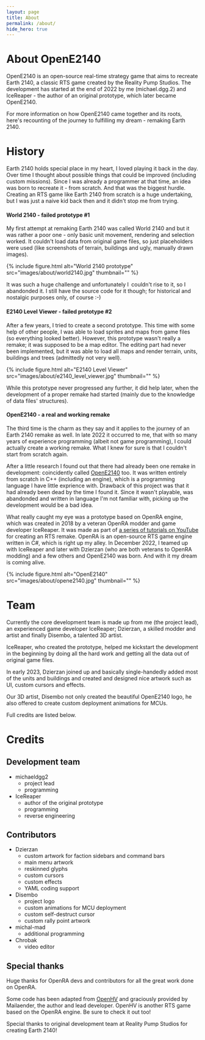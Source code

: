 ```yaml
---
layout: page
title: About
permalink: /about/
hide_hero: true
---
```


# About OpenE2140

OpenE2140 is an open-source real-time strategy game that aims to recreate Earth 2140, a classic RTS game created by the Reality Pump Studios. The development has started at the end of 2022 by me (michael.dgg.2) and IceReaper - the author of an original prototype, which later became OpenE2140.

For more information on how OpenE2140 came together and its roots, here's recounting of the journey to fulfilling my dream - remaking Earth 2140.

# History

Earth 2140 holds special place in my heart, I loved playing it back in the day. Over time I thought about possible things that could be improved (including custom missions). Since I was already a programmer at that time, an idea was born to recreate it - from scratch. And that was the biggest hurdle. Creating an RTS game like Earth 2140 from scratch is a huge undertaking, but I was just a naive kid back then and it didn't stop me from trying.

#### World 2140 - failed prototype #1

My first attempt at remaking Earth 2140 was called World 2140 and but it was rather a poor one - only basic unit movement, rendering and selection worked. It couldn't load data from original game files, so just placeholders were used (like screenshots of terrain, buildings and ugly, manually drawn images).

{% include figure.html alt="World 2140 prototype" src="images/about/world2140.jpg" thumbnail="" %}

It was such a huge challenge and unfortunately I couldn't rise to it, so I abandonded it. I still have the source code for it though; for historical and nostalgic purposes only, of course :-)

#### E2140 Level Viewer - failed prototype #2

After a few years, I tried to create a second prototype. This time with some help of other people, I was able to load sprites and maps from game files (so everything looked better). However, this prototype wasn't really a remake; it was supposed to be a map editor. The editing part had never been implemented, but it was able to load all maps and render terrain, units, buildings and trees (admittedly not very well).

{% include figure.html alt="E2140 Level Viewer" src="images/about/e2140_level_viewer.jpg" thumbnail="" %}

While this prototype never progressed any further, it did help later, when the development of a proper remake had started (mainly due to the knowledge of data files' structures).

#### OpenE2140 - a real and working remake

The third time is the charm as they say and it applies to the journey of an Earth 2140 remake as well. In late 2022 it occurred to me, that with so many years of experience programming (albeit not game programming), I could actually create a working remake. What I knew for sure is that I couldn't start from scratch again.

After a little research I found out that there had already been one remake in development: coincidently called [OpenE2140](https://gitlab.com/opene2140/opene2140) too. It was written entirely from scratch in C++ (including an engine), which is a programming language I have little exprience with. Drawback of this project was that it had already been dead by the time I found it. Since it wasn't playable, was abandonded and written in language I'm not familiar with, picking up the development would be a bad idea.

What really caught my eye was a prototype based on OpenRA engine, which was created in 2018 by a veteran OpenRA modder and game
developer IceReaper. It was made as part of [a series of tutorials on YouTube](https://www.youtube.com/playlist?list=PLfB8AMhujfIsFdjQ2-aFaupkyDUKNjmnP) for creating an RTS remake. OpenRA is an open-source RTS game engine written in C#, which is right up my alley. In December 2022, I teamed up with IceReaper and later with Dzierzan
(who are both veterans to OpenRA modding) and a few others and OpenE2140 was born. And with it my dream is coming alive. 

{% include figure.html alt="OpenE2140" src="images/about/opene2140.jpg" thumbnail="" %}

# Team

Currently the core development team is made up from me (the project lead), an experienced game developer IceReaper; Dzierzan, a skilled modder and artist and finally Disembo, a talented 3D artist.

IceReaper, who created the prototype, helped me kickstart the development in the beginning by doing all the hard work and getting all the data out of original game files.

In early 2023, Dzierzan joined up and basically single-handedly added most of the units and buildings and created and designed nice artwork such as UI, custom cursors and effects.

Our 3D artist, Disembo not only created the beautiful OpenE2140 logo, he also offered to create custom deployment animations for MCUs.

Full credits are listed below.

# Credits

## Development team

- michaeldgg2
    - project lead
    - programming
- IceReaper
    - author of the original prototype
    - programming
    - reverse engineering

## Contributors

- Dzierzan
    - custom artwork for faction sidebars and command bars
    - main menu artwork
    - reskinned glyphs
    - custom cursors
    - custom effects
    - YAML coding support
- Disembo
    - project logo
    - custom animations for MCU deployment
    - custom self-destruct cursor
    - custom rally point artwork
- michal-mad
    - additional programming
- Chrobak
    - video editor

## Special thanks

Huge thanks for OpenRA devs and contributors for all the great work done on OpenRA.

Some code has been adapted from [OpenHV](https://www.openhv.net/) and graciously provided by Mailaender, the author and lead developer. OpenHV is another RTS game based on the OpenRA engine. Be sure to check it out too!

Special thanks to original development team at Reality Pump Studios for creating Earth 2140!


